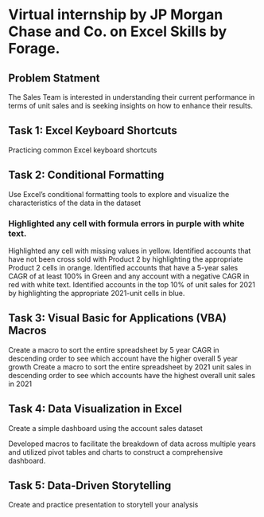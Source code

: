 # Virtual internship by JP Morgan Chase and Co. on Excel Skills by Forage.

## Problem Statment
The Sales Team is interested in understanding their current performance in terms of unit sales and is seeking insights on how to enhance their results.

## Task 1: Excel Keyboard Shortcuts
Practicing common Excel keyboard shortcuts

## Task 2: Conditional Formatting
Use Excel’s conditional formatting tools to explore and visualize the characteristics of the data in the dataset

### Highlighted any cell with formula errors in purple with white text.
Highlighted any cell with missing values in yellow.
Identified accounts that have not been cross sold with Product 2 by highlighting the appropriate Product 2 cells in orange.
Identified accounts that have a 5-year sales CAGR of at least 100% in Green and any account with a negative CAGR in red with white text.
Identified accounts in the top 10% of unit sales for 2021 by highlighting the appropriate 2021-unit cells in blue.

## Task 3: Visual Basic for Applications (VBA) Macros
Create a macro to sort the entire spreadsheet by 5 year CAGR in descending order to see which account have the higher overall 5 year growth
Create a macro to sort the entire spreadsheet by 2021 unit sales in descending order to see which accounts have the highest overall unit sales in 2021

## Task 4: Data Visualization in Excel
Create a simple dashboard using the account sales dataset

Developed macros to facilitate the breakdown of data across multiple years and utilized pivot tables and charts to construct a comprehensive dashboard.

## Task 5: Data-Driven Storytelling
Create and practice presentation to storytell your analysis 
